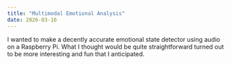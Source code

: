 ```yaml
---
title: "Multimodal Emotional Analysis"
date: 2026-03-16
---
```


I wanted to make a decently accurate emotional state detector using audio on a Raspberry Pi.
What I thought would be quite straightforward turned out to be more interesting and fun that I anticipated.
